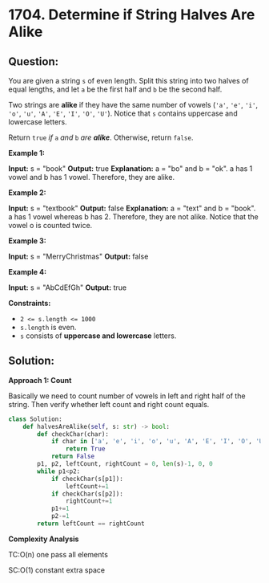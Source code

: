 
# 1704. Determine if String Halves Are Alike

  

## Question:

You are given a string  `s`  of even length. Split this string into two halves of equal lengths, and let  `a`  be the first half and  `b`  be the second half.

Two strings are  **alike**  if they have the same number of vowels (`'a'`,  `'e'`,  `'i'`,  `'o'`,  `'u'`,  `'A'`,  `'E'`,  `'I'`,  `'O'`,  `'U'`). Notice that  `s`  contains uppercase and lowercase letters.

Return  `true` _if_ `a` _and_ `b` _are  **alike**_. Otherwise, return  `false`.

**Example 1:**

**Input:** s = "book"
**Output:** true
**Explanation:** a = "bo" and b = "ok". a has 1 vowel and b has 1 vowel. Therefore, they are alike.

**Example 2:**

**Input:** s = "textbook"
**Output:** false
**Explanation:** a = "text" and b = "book". a has 1 vowel whereas b has 2. Therefore, they are not alike.
Notice that the vowel o is counted twice.

**Example 3:**

**Input:** s = "MerryChristmas"
**Output:** false

**Example 4:**

**Input:** s = "AbCdEfGh"
**Output:** true

**Constraints:**

-   `2 <= s.length <= 1000`
-   `s.length`  is even.
-   `s`  consists of  **uppercase and lowercase**  letters.
## Solution:
**Approach 1: Count**

Basically we need to count number of vowels in left and right half of the string. Then verify whether left count and right count equals.

```python
class Solution:
    def halvesAreAlike(self, s: str) -> bool:
        def checkChar(char):
            if char in ['a', 'e', 'i', 'o', 'u', 'A', 'E', 'I', 'O', 'U']:
                return True
            return False
        p1, p2, leftCount, rightCount = 0, len(s)-1, 0, 0
        while p1<p2:
            if checkChar(s[p1]):
                leftCount+=1
            if checkChar(s[p2]):
                rightCount+=1
            p1+=1
            p2-=1
        return leftCount == rightCount
```

**Complexity Analysis**

TC:O(n) one pass all elements

SC:O(1) constant extra space
